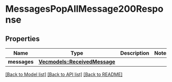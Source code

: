 # MessagesPopAllMessage200Response

## Properties

| Name         | Type                                                   | Description | Notes |
| ------------ | ------------------------------------------------------ | ----------- | ----- |
| **messages** | [**Vec<models::ReceivedMessage>**](ReceivedMessage.md) |             |

[[Back to Model list]](../README.md#documentation-for-models) [[Back to API list]](../README.md#documentation-for-api-endpoints) [[Back to README]](../README.md)
